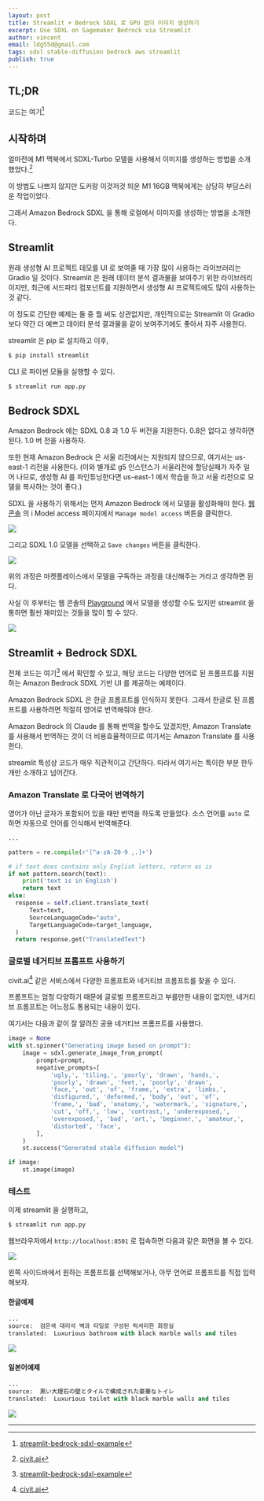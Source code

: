 ```yaml
---
layout: post
title: Streamlit + Bedrock SDXL 로 GPU 없이 이미지 생성하기
excerpt: Use SDXL on Sagemaker Bedrock via Streamlit
author: vincent
email: ldg55d@gmail.com
tags: sdxl stable-diffusion bedrock aws streamlit
publish: true
---
```


## TL;DR

코드는 여기[^1]

## 시작하며

얼마전에 M1 맥북에서 SDXL-Turbo 모델을 사용해서 이미지를 생성하는 방법을 소개 했었다.[^2]

이 방법도 나쁘지 않지만 도커랑 이것저것 띄운 M1 16GB 맥북에게는 상당히 부담스러운 작업이었다.

그래서 Amazon Bedrock SDXL 을 통해 로컬에서 이미지를 생성하는 방법을 소개한다.

## Streamlit

원래 생성형 AI 프로젝트 데모를 UI 로 보여줄 때 가장 많이 사용하는 라이브러리는 Gradio 일 것이다. Streamlit 은 원래 데이터 분석 결과물을 보여주기 위한 라이브러리이지만, 최근에 서드파티 컴포넌트를 지원하면서 생성형 AI 프로젝트에도 많이 사용하는 것 같다.

이 정도로 간단한 예제는 둘 중 뭘 써도 상관없지만, 개인적으로는 Streamlit 이 Gradio 보다 약간 더 예쁘고 데이터 분석 결과물을 같이 보여주기에도 좋아서 자주 사용한다.

streamlit 은 pip 로 설치하고 이후,

```bash
$ pip install streamlit
```

CLI 로 파이썬 모듈을 실행할 수 있다.

```bash
$ streamlit run app.py
```

## Bedrock SDXL

Amazon Bedrock 에는 SDXL 0.8 과 1.0 두 버전을 지원한다. 0.8은 없다고 생각하면 된다. 1.0 버
전을 사용하자.

또한 현재 Amazon Bedrock 은 서울 리전에서는 지원되지 않으므로, 여기서는 us-east-1 리전을 사용한다. (이와 별개로 g5 인스턴스가 서울리전에 할당실패가 자주 일어 나므로, 생성형 AI 를 파인튜닝한다면 us-east-1 에서 학습을 하고 서울 리전으로 모델을 복사하는 것이 좋다.)

SDXL 을 사용하기 위해서는 먼저 Amazon Bedrock 에서 모델을 활성화해야 한다. [웹 콘솔](https://us-east-1.console.aws.amazon.com/bedrock/home?region=us-east-1#/modelaccess) 의 i Model access 페이지에서 `Manage model access` 버튼을 클릭한다.

![](/assets/img/2024/0207/console.png)

그리고 SDXL 1.0 모델을 선택하고 `Save changes` 버튼을 클릭한다.

![](/assets/img/2024/0207/model-access.png)

위의 과정은 마켓플레이스에서 모델을 구독하는 과정을 대신해주는 거라고 생각하면 된다.

사실 이 후부터는 웹 콘솔의 [Playground](https://us-east-1.console.aws.amazon.com/bedrock/home?region=us-east-1#/image-playground?modelId=stability.stable-diffusion-xl-v1) 에서 모델을 생성할 수도 있지만 streamlit 을 통하면 훨씬 재미있는 것들을 많이 할 수 있다.

![](/assets/img/2024/0207/playground.png)

## Streamlit + Bedrock SDXL

전체 코드는 여기[^1] 에서 확인할 수 있고, 해당 코드는 다양한 언어로 된 프롬프트를 지원하는 Amazon Bedrock SDXL 기반 UI 를 제공하는 예제이다.

Amazon Bedrock SDXL 은 한글 프롬프트를 인식하지 못한다. 그래서 한글로 된 프롬프트를 사용하려면 적절히 영어로 번역해줘야 한다.

Amazon Bedrock 의 Claude 를 통해 번역을 할수도 있겠지만, Amazon Translate 를 사용해서 번역하는 것이 더 비용효율적이므로 여기서는 Amazon Translate 를 사용한다.

streamlit 특성상 코드가 매우 직관적이고 간단하다. 따라서 여기서는 특이한 부분 한두개만 소개하고 넘어간다.

### Amazon Translate 로 다국어 번역하기

영어가 아닌 글자가 포함되어 있을 때만 번역을 하도록 만들었다. 소스 언어를 `auto` 로 하면 자동으로 언어를 인식해서 번역해준다.

```python
...

pattern = re.compile(r'[^a-zA-Z0-9 ,.]+')

# if text does contains only English letters, return as is
if not pattern.search(text):
    print('text is in English')
    return text
else:
  response = self.client.translate_text(
      Text=text,
      SourceLanguageCode="auto",
      TargetLanguageCode=target_language,
  )
  return response.get("TranslatedText")
```

### 글로벌 네거티브 프롬프트 사용하기

civit.ai[^2] 같은 서비스에서 다양한 프롬프트와 네거티브 프롬프트를 찾을 수 있다.

프롬프트는 엄청 다양하기 때문에 글로벌 프롬프트라고 부를만한 내용이 없지만, 네거티브 프롬프트는 어느정도 통용되는 내용이 있다.

여기서는 다음과 같이 잘 알려진 공용 네거티브 프롬프트를 사용했다.

```python
image = None
with st.spinner("Generating image based on prompt"):
    image = sdxl.generate_image_from_prompt(
        prompt=prompt,
        negative_prompts=[
            'ugly,', 'tiling,', 'poorly', 'drawn', 'hands,',
            'poorly', 'drawn', 'feet,', 'poorly', 'drawn',
            'face,', 'out', 'of', 'frame,', 'extra', 'limbs,',
            'disfigured,', 'deformed,', 'body', 'out', 'of',
            'frame,', 'bad', 'anatomy,', 'watermark,', 'signature,',
            'cut', 'off,', 'low', 'contrast,', 'underexposed,',
            'overexposed,', 'bad', 'art,', 'beginner,', 'amateur,',
            'distorted', 'face',
        ],
    )
    st.success("Generated stable diffusion model")

if image:
    st.image(image)
```

### 테스트

이제 streamlit 을 실행하고,

```python
$ streamlit run app.py
```

웹브라우저에서 `http://localhost:8501` 로 접속하면 다음과 같은 화면을 볼 수 있다.

![](/assets/img/2024/0207/streamlit-landing.png)

왼쪽 사이드바에서 원하는 프롬프트를 선택해보거나, 아무 언어로 프롬프트를 직접 입력해보자.

#### 한글예제

```python
...
source:  검은색 대리석 벽과 타일로 구성된 럭셔리한 화장실
translated:  Luxurious bathroom with black marble walls and tiles
```

![](/assets/img/2024/0207/streamlit-prompt1.png)

#### 일본어예제

```python
...
source:  黒い大理石の壁とタイルで構成された豪華なトイレ
translated:  Luxurious toilet with black marble walls and tiles
```

![](/assets/img/2024/0207/streamlit-prompt2.png)

---

[^1]: [streamlit-bedrock-sdxl-example](https://github.com/haandol/streamlit-bedrock-sdxl-example)
[^2]: [civit.ai](https://civit.ai/)
